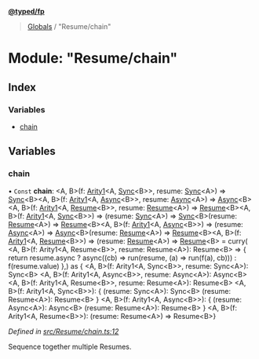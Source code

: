 **[@typed/fp](../README.md)**

> [Globals](../globals.md) / "Resume/chain"

# Module: "Resume/chain"

## Index

### Variables

* [chain](_resume_chain_.md#chain)

## Variables

### chain

• `Const` **chain**: \<A, B>(f: [Arity1](_common_types_.md#arity1)\<A, [Sync](../interfaces/_resume_sync_.sync.md)\<B>>, resume: [Sync](../interfaces/_resume_sync_.sync.md)\<A>) => [Sync](../interfaces/_resume_sync_.sync.md)\<B>\<A, B>(f: [Arity1](_common_types_.md#arity1)\<A, [Async](../interfaces/_resume_async_.async.md)\<B>>, resume: [Async](../interfaces/_resume_async_.async.md)\<A>) => [Async](../interfaces/_resume_async_.async.md)\<B>\<A, B>(f: [Arity1](_common_types_.md#arity1)\<A, [Resume](_resume_resume_.md#resume)\<B>>, resume: [Resume](_resume_resume_.md#resume)\<A>) => [Resume](_resume_resume_.md#resume)\<B>\<A, B>(f: [Arity1](_common_types_.md#arity1)\<A, [Sync](../interfaces/_resume_sync_.sync.md)\<B>>) => (resume: [Sync](../interfaces/_resume_sync_.sync.md)\<A>) => [Sync](../interfaces/_resume_sync_.sync.md)\<B>(resume: [Resume](_resume_resume_.md#resume)\<A>) => [Resume](_resume_resume_.md#resume)\<B>\<A, B>(f: [Arity1](_common_types_.md#arity1)\<A, [Async](../interfaces/_resume_async_.async.md)\<B>>) => (resume: [Async](../interfaces/_resume_async_.async.md)\<A>) => [Async](../interfaces/_resume_async_.async.md)\<B>(resume: [Resume](_resume_resume_.md#resume)\<A>) => [Resume](_resume_resume_.md#resume)\<B>\<A, B>(f: [Arity1](_common_types_.md#arity1)\<A, [Resume](_resume_resume_.md#resume)\<B>>) => (resume: [Resume](_resume_resume_.md#resume)\<A>) => [Resume](_resume_resume_.md#resume)\<B> = curry( \<A, B>(f: Arity1\<A, Resume\<B>>, resume: Resume\<A>): Resume\<B> => { return resume.async ? async((cb) => run(resume, (a) => run(f(a), cb))) : f(resume.value) },) as { \<A, B>(f: Arity1\<A, Sync\<B>>, resume: Sync\<A>): Sync\<B> \<A, B>(f: Arity1\<A, Async\<B>>, resume: Async\<A>): Async\<B> \<A, B>(f: Arity1\<A, Resume\<B>>, resume: Resume\<A>): Resume\<B> \<A, B>(f: Arity1\<A, Sync\<B>>): { (resume: Sync\<A>): Sync\<B> (resume: Resume\<A>): Resume\<B> } \<A, B>(f: Arity1\<A, Async\<B>>): { (resume: Async\<A>): Async\<B> (resume: Resume\<A>): Resume\<B> } \<A, B>(f: Arity1\<A, Resume\<B>>): (resume: Resume\<A>) => Resume\<B>}

*Defined in [src/Resume/chain.ts:12](https://github.com/TylorS/typed-fp/blob/8639976/src/Resume/chain.ts#L12)*

Sequence together multiple Resumes.
